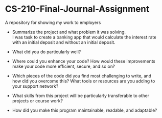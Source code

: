 # CS-210-Final-Journal-Assignment
A repository for showing my work to employers

* Summarize the project and what problem it was solving.
<br>I was task to create a banking app that would calculate the interest rate with an initial deposit and without an initial deposit.

* What did you do particularly well?

* Where could you enhance your code? How would these improvements make your code more efficient, secure, and so on?

* Which pieces of the code did you find most challenging to write, and how did you overcome this? What tools or resources are you adding to your support network?

* What skills from this project will be particularly transferable to other projects or course work?

* How did you make this program maintainable, readable, and adaptable?
